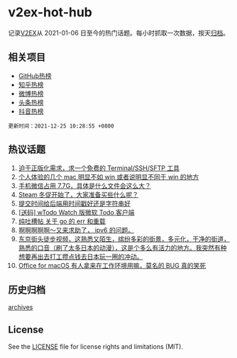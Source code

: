 # v2ex-hot-hub

 记录[V2EX](https://www.v2ex.com/)从 2021-01-06 日至今的热门话题。每小时抓取一次数据，按天[归档](archives)。
 
 ## 相关项目

- [GitHub热榜](https://github.com/snaildev/github-hot-hub)
- [知乎热榜](https://github.com/snaildev/zhihu-hot-hub)
- [微博热榜](https://github.com/snaildev/weibo-hot-hub)
- [头条热榜](https://github.com/snaildev/toutiao-hot-hub)
- [抖音热榜](https://github.com/snaildev/douyin-hot-hub)


 `更新时间：2021-12-25 10:28:55 +0800`

## 热议话题

1. [迫于正版化需求，求一个免费的 Terminal/SSH/SFTP 工具](https://www.v2ex.com/t/824167)
1. [个人体验的几个 mac 明显不如 win 或者说明显不同于 win 的地方](https://www.v2ex.com/t/824214)
1. [手机微信占用 7.7G，具体是什么文件会这么大？](https://www.v2ex.com/t/824174)
1. [Steam 冬促开始了，大家准备买些什么呢？](https://www.v2ex.com/t/824197)
1. [提交时间给后端用时间戳好还是字符串好](https://www.v2ex.com/t/824255)
1. [[送码] wTodo Watch 版微软 Todo 客户端](https://www.v2ex.com/t/824315)
1. [纯吐槽帖 关于 go 的 err 和重载](https://www.v2ex.com/t/824287)
1. [啊啊啊啊啊～又来求助了， ipv6 的问题。](https://www.v2ex.com/t/824325)
1. [东京街头徒步视频，这熟悉又陌生，缤纷多彩的街景，多元化，干净的街道，熟悉的口音（刷了太多日本的动漫），这是个多么有活力的地方。我突然有种想要再出去打工攒点钱去日本玩一圈的冲动。](https://www.v2ex.com/t/824291)
1. [Office for macOS 有人拿来在工作环境用嘛，莫名的 BUG 真的笑死](https://www.v2ex.com/t/824210)

## 历史归档

[archives](archives)

## License

See the [LICENSE](LICENSE) file for license rights and limitations (MIT).
